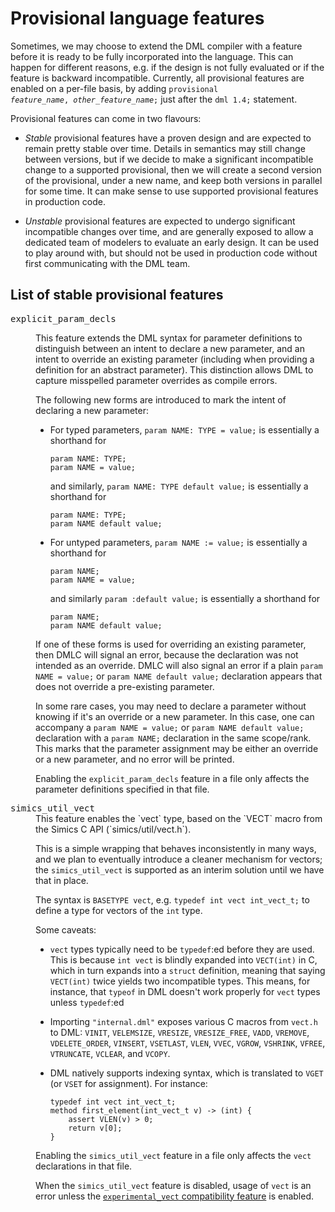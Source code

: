 <!--
  © 2024 Intel Corporation
  SPDX-License-Identifier: MPL-2.0
-->

# Provisional language features

Sometimes, we may choose to extend the DML compiler with a feature before it is
ready to be fully incorporated into the language. This can happen for different
reasons, e.g. if the design is not fully evaluated or if the feature is
backward incompatible. Currently, all provisional features are enabled on a
per-file basis, by adding <code>provisional <em>feature_name</em>,
<em>other_feature_name</em>;</code> just after the `dml 1.4;` statement.

Provisional features can come in two flavours:

* _Stable_ provisional features have a proven design and are
  expected to remain pretty stable over time. Details in semantics may
  still change between versions, but if we decide to make a
  significant incompatible change to a supported provisional, then we
  will create a second version of the provisional, under a new name,
  and keep both versions in parallel for some time. It can make sense
  to use supported provisional features in production code.

* _Unstable_ provisional features are expected to undergo significant
  incompatible changes over time, and are generally exposed to allow a
  dedicated team of modelers to evaluate an early design. It can be used
  to play around with, but should not be used in production code without
  first communicating with the DML team.

## List of stable provisional features
<dl>
  <dt><tt>explicit_param_decls</tt></dt>
  <dd>

This feature extends the DML syntax for parameter definitions to
distinguish between an intent to declare a new parameter, and an intent to
override an existing parameter (including when providing a definition
for an abstract parameter). This distinction allows DML to capture
misspelled parameter overrides as compile errors.

The following new forms are introduced to mark the intent of
declaring a new parameter:

* For typed parameters, `param NAME: TYPE = value;` is essentially a shorthand for

      param NAME: TYPE;
      param NAME = value;

  and similarly, `param NAME: TYPE default value;` is essentially a shorthand for

      param NAME: TYPE;
      param NAME default value;

* For untyped parameters, `param NAME := value;` is essentially a shorthand for

      param NAME;
      param NAME = value;

  and similarly `param :default value;` is essentially a shorthand for

      param NAME;
      param NAME default value;

If one of these forms is used for overriding an existing
parameter, then DMLC will signal an error, because the declaration
was not intended as an override. DMLC will also signal an error if
a plain `param NAME = value;` or `param NAME default value;`
declaration appears that does not override a pre-existing
parameter.

In some rare cases, you may need to declare a parameter without
knowing if it's an override or a new parameter. In this case, one
can accompany a `param NAME = value;` or `param NAME default
value;` declaration with a `param NAME;` declaration in the same
scope/rank. This marks that the parameter assignment may be either
an override or a new parameter, and no error will be printed.

Enabling the `explicit_param_decls` feature in a file only affects
the parameter definitions specified in that file.
</dd>
  <dt><tt>simics_util_vect</tt></dt>
  <dd>

<a id="simics_util_vect"/>
This feature enables the `vect` type, based on the
`VECT` macro from the Simics C API (`simics/util/vect.h`).

This is a simple wrapping that behaves inconsistently in many
ways, and we plan to eventually introduce a cleaner mechanism for
vectors; the `simics_util_vect` is supported as an interim solution until we
have that in place.

The syntax is `BASETYPE vect`, e.g. `typedef int vect int_vect_t;`
to define a type for vectors of the `int` type.

Some caveats:

* `vect` types typically need to be `typedef`:ed before they are
  used.  This is because `int vect` is blindly expanded into
  `VECT(int)` in C, which in turn expands into a `struct`
  definition, meaning that saying `VECT(int)` twice yields two
  incompatible types. This means, for instance, that `typeof` in
  DML doesn't work properly for `vect` types unless `typedef`:ed

* Importing `"internal.dml"` exposes various C macros from
  `vect.h` to DML: `VINIT`, `VELEMSIZE`, `VRESIZE`,
  `VRESIZE_FREE`, `VADD`, `VREMOVE`, `VDELETE_ORDER`, `VINSERT`,
  `VSETLAST`, `VLEN`, `VVEC`, `VGROW`, `VSHRINK`, `VFREE`,
  `VTRUNCATE`, `VCLEAR`, and `VCOPY`.

* DML natively supports indexing syntax, which is translated to
  `VGET` (or `VSET` for assignment). For instance:
  ```
  typedef int vect int_vect_t;
  method first_element(int_vect_t v) -> (int) {
      assert VLEN(v) > 0;
      return v[0];
  }
  ```

Enabling the `simics_util_vect` feature in a file only affects
the `vect` declarations in that file.

When the `simics_util_vect` feature is disabled, usage of `vect` is an
error unless the [`experimental_vect` compatibility
feature](deprecations-auto.html#experimental_vect) is enabled.
</dd>
</dl>
